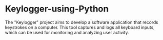 # Keylogger-using-Python
The "Keylogger" project aims to develop a software application that records keystrokes on a computer. This tool captures and logs all keyboard inputs, which can be used for monitoring and analyzing user activity.
